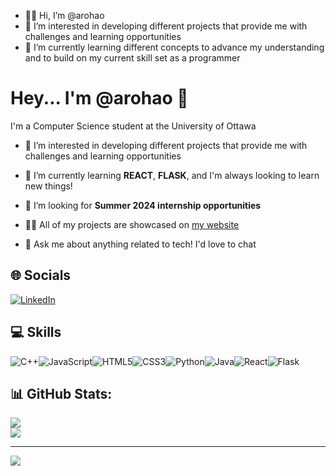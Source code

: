 - 🙋‍♂️ Hi, I’m @arohao
- 💭 I’m interested in developing different projects that provide me with challenges and learning opportunities
- 🌱 I’m currently learning different concepts to advance my understanding and to build on my current skill set as a programmer

# Hey... I'm @arohao 👋

I'm a Computer Science student at the University of Ottawa

- 🔭 I’m interested in developing different projects that provide me with challenges and learning opportunities

- 🌱 I’m currently learning **REACT**, **FLASK**, and I'm always looking to learn new things!

- 🤝 I’m looking for **Summer 2024 internship opportunities**

- 👨‍💻 All of my projects are showcased on [my website](https://arohaupreti.com/)

- 💬 Ask me about anything related to tech! I'd love to chat

## 🌐 Socials
[![LinkedIn](https://img.shields.io/badge/LinkedIn-%230077B5.svg?logo=linkedin&logoColor=white)](https://www.linkedin.com/in/aroha-upreti/)

## 💻 Skills


![C++](https://img.shields.io/badge/C%2B%2B-00599C?style=for-the-badge&logo=c%2B%2B&logoColor=white)![JavaScript](https://img.shields.io/badge/JavaScript-F7DF1E?style=for-the-badge&logo=javascript&logoColor=black)![HTML5](https://img.shields.io/badge/HTML5-E34F26?style=for-the-badge&logo=html5&logoColor=white)![CSS3](https://img.shields.io/badge/CSS3-1572B6?style=for-the-badge&logo=css3&logoColor=white)![Python](https://img.shields.io/badge/Python-3776AB?style=for-the-badge&logo=python&logoColor=white)![Java](https://img.shields.io/badge/Java-ED8B00?style=for-the-badge&logo=openjdk&logoColor=white)![React](https://img.shields.io/badge/React-20232A?style=for-the-badge&logo=react&logoColor=61DAFB)![Flask](https://img.shields.io/badge/Flask-000000?style=for-the-badge&logo=flask&logoColor=white)

## 📊 GitHub Stats:
![](https://github-readme-streak-stats.herokuapp.com/?user=arohao&theme=dark&hide_border=false)<br/>
![](https://github-readme-stats.vercel.app/api/top-langs/?username=arohao&theme=dark&hide_border=false&include_all_commits=true&count_private=true&layout=compact)

---
[![](https://visitcount.itsvg.in/api?id=ahmadsbooh&label=Profile%20Views&color=6&icon=1&pretty=false)](https://visitcount.itsvg.in)
